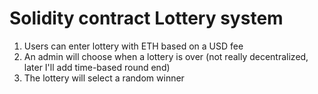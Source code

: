 # Solidity contract Lottery system

1. Users can enter lottery with ETH based on a USD fee
2. An admin will choose when a lottery is over (not really decentralized, later I'll add time-based round end)
3. The lottery will select a random winner